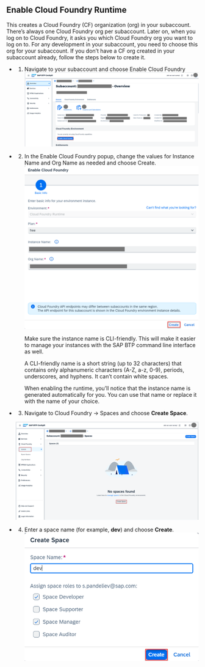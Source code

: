 ## Enable Cloud Foundry Runtime

This creates a Cloud Foundry (CF) organization (org) in your subaccount. There’s always one Cloud Foundry org per subaccount. Later on, when you log on to Cloud Foundry, it asks you which Cloud Foundry org you want to log on to. For any development in your subaccount, you need to choose this org for your subaccount. If you don’t have a CF org created in your subaccount already, follow the steps below to create it.

- 1. Navigate to your subaccount and choose Enable Cloud Foundry
     ![alt text](image.png)
- 2. In the Enable Cloud Foundry popup, change the values for Instance Name and Org Name as needed and choose Create.
     ![alt text](image-1.png)

     Make sure the instance name is CLI-friendly. This will make it easier to manage your instances with the SAP BTP command line interface as well.

     A CLI-friendly name is a short string (up to 32 characters) that contains only alphanumeric characters (A-Z, a-z, 0-9), periods, underscores, and hyphens. It can’t contain white spaces.

     When enabling the runtime, you’ll notice that the instance name is generated automatically for you. You can use that name or replace it with the name of your choice.

- 3. Navigate to Cloud Foundry → Spaces and choose **Create Space**.

  ![alt text](image-2.png)

- 4. Enter a space name (for example, **dev**) and choose **Create**.
     ![alt text](image-3.png)
